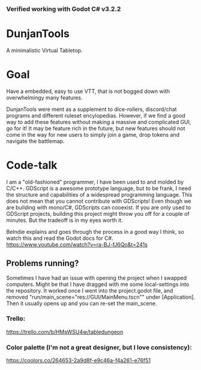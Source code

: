 ### Verified working with Godot C# v3.2.2

# DunjanTools
A minimalistic Virtual Tabletop.

# Goal
Have a embedded, easy to use VTT, that is not bogged down with overwhelmingy many features.

DunjanTools were ment as a supplement to dice-rollers, discord/chat programs and different ruleset encylopedias. However, if we find a good way to add these features without making a massive and complicated GUI, go for it! It may be feature rich in the future, but new features should not come in the way for new users to simply join a game, drop tokens and navigate the battlemap.

# Code-talk
I am a "old-fashioned" programmer, I have been used to and molded by C/C++. GDScript is a awesome prototype language, but to be frank, I need the structure and capabilities of a widespread programming language. This does not mean that you cannot contribute with GDScripts! Even though we are building with mono/C#, GDScripts can cooexist.
If you are only used to GDScript projects, building this project might throw you off for a couple of minutes. But the tradeoff is in my eyes worth it.

BeIndie explains and goes through the process in a good way I think, so watch this and read the Godot docs for C#.
https://www.youtube.com/watch?v=ra-BJ-fJ6Qo&t=241s 

## Problems running?
Sometimes I have had an issue with opening the project when I swapped computers. Might be that I have dragged with me some local-settings into the repository. It worked once I went into the project.godot file, and removed "run/main_scene="res://GUI/MainMenu.tscn"" under [Application]. Then it usually opens up and you can re-set the main_scene.

### Trello:
https://trello.com/b/HMsWSU4w/tabledungeon

### Color palette (I'm not a great designer, but I love consistency):
https://coolors.co/264653-2a9d8f-e9c46a-f4a261-e76f51
